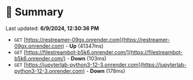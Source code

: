 # 📖 Summary
Last updated: **6/9/2024, 12:30:36 PM**

- `GET` [https://restreamer-09gx.onrender.com](https://restreamer-09gx.onrender.com) - **Up** (41347ms)
- `GET` [https://filestreambot-b5k6.onrender.com/](https://filestreambot-b5k6.onrender.com/) - **Down** (103ms)
- `GET` [https://jupyterlab-python3-12-3.onrender.com](https://jupyterlab-python3-12-3.onrender.com) - **Down** (178ms)
